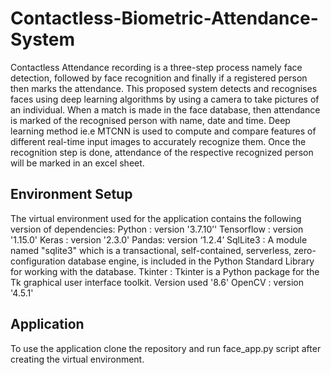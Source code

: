 # Contactless-Biometric-Attendance-System

Contactless Attendance recording is a three-step process namely face detection, followed by face recognition and finally if a registered person then marks the attendance. This proposed system detects and recognises faces using deep learning algorithms by using a camera to take pictures of an individual. When a match is made in the face database, then attendance is marked of the recognised person with name, date and time. Deep learning method ie.e MTCNN is used to compute and compare features of different real-time input images to accurately recognize them. Once the recognition step is done, attendance of the respective recognized person will be marked in an excel sheet. 

## Environment Setup

The virtual environment used for the application contains the following version of dependencies:
Python : version  '3.7.10’'
Tensorflow : version  '1.15.0'
Keras : version  '2.3.0' 
Pandas: version ‘1.2.4’
SqlLite3 : A module named "sqlite3" which is a transactional, self-contained, serverless, zero-configuration database engine, is included in the Python Standard Library for working with the database. 
Tkinter : Tkinter is a Python package for the Tk graphical user interface toolkit. Version used '8.6'
OpenCV : version '4.5.1'

## Application

To use the application clone the repository and run face_app.py script after creating the virtual environment.
